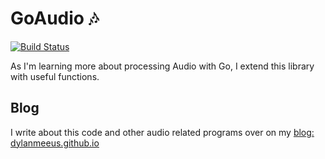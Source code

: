 # GoAudio 🎶

[![Build
Status](https://travis-ci.com/DylanMeeus/GoAudio.svg?branch=master)](https://travis-ci.com/DylanMeeus/GoAudio)


As I'm learning more about processing Audio with Go, I extend this library with useful functions.

## Blog

I write about this code and other audio related programs over on my [blog:
dylanmeeus.github.io](https://dylanmeeus.github.io)


